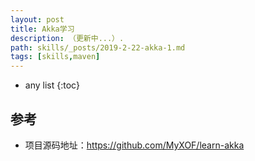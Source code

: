 ```yaml
---
layout: post
title: Akka学习
description: （更新中...）.
path: skills/_posts/2019-2-22-akka-1.md
tags: [skills,maven]
---
```


* any list
{:toc}


## 参考

* 项目源码地址：https://github.com/MyXOF/learn-akka
